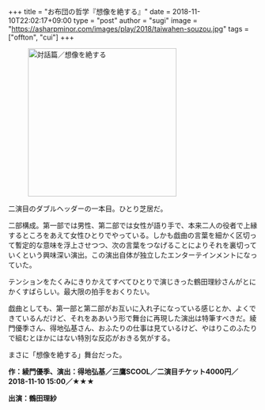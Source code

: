 +++
title = "お布団の哲学『想像を絶する』"
date = 2018-11-10T22:02:17+09:00
type = "post"
author = "sugi"
image = "https://asharpminor.com/images/play/2018/taiwahen-souzou.jpg"
tags = ["offton", "cui"]
+++
<figure class="alignleft"><img src="/images/play/2018/taiwahen-souzou.jpg" alt="対話篇／想像を絶する" style="width: 300px !important;"></figure>

二演目のダブルヘッダーの一本目。ひとり芝居だ。

二部構成。第一部では男性、第二部では女性が語り手で、本来二人の役者で上縁するところをあえて女性ひとりでやっている。しかも戯曲の言葉を細かく区切って暫定的な意味を浮上させつつ、次の言葉をつなげることによりそれを裏切っていくという興味深い演出。この演出自体が独立したエンターテインメントになっていた。

テンションをたくみにきりかえてすべてひとりで演じきった鶴田理紗さんがとにかくすばらしい。最大限の拍手をおくりたい。

戯曲としても、第一部と第二部がお互いに入れ子になっている感じとか、よくできているんだけど、それをああいう形で舞台に再現した演出は特筆すべきだ。綾門優季さん、得地弘基さん、おふたりの仕事は見ているけど、やはりこのふたりで組むとほかにはない特別な反応がおきる気がする。

まさに「想像を絶する」舞台だった。

**作：綾門優季、演出：得地弘基／三鷹SCOOL／二演目チケット4000円／2018-11-10 15:00／★★★**

**出演：鶴田理紗**
